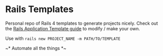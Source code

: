 # Rails Templates

Personal repo of Rails 4 templates to generate projects nicely. Check out the
[Rails Application Template guide](http://guides.rubyonrails.org/rails_application_templates.html)
to modify / make your own.


Use with `rails new PROJECT_NAME -m PATH/TO/TEMPLATE`

~* Automate all the things *~
